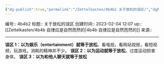 ```yaml
---
{"dg-publish":true,"permalink":"/Zettelkasten/4b4b2 关于放松的误区/","dgPassFrontmatter":true}
---
```


编号:: 4b4b2
标题:: 关于放松的误区
创建时间:: 2023-02-04 12:07
up:: [[Zettelkasten/4b4b 自律应是自然而然的\|4b4b 自律应是自然而然的]]
来源:: 

---

**误区 1：以为娱乐（entertainment）就等于放松**。看电视，看网站视频，看短视频，玩游戏，消耗的精神并不少。
**误区 2：以为运动就等于放松**。过度运动损害身体。
**误区 3：以为和他人聊天就等于放松**

